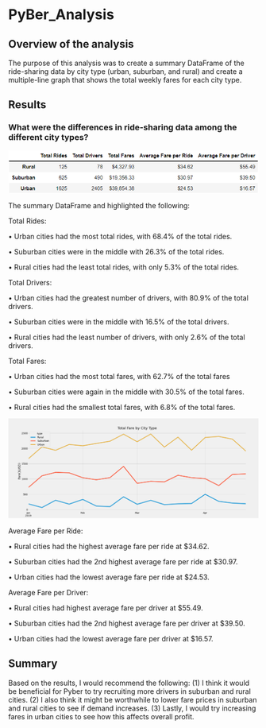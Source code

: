 # PyBer_Analysis
## Overview of the analysis
The purpose of this analysis was to create a summary DataFrame of the ride-sharing data by city type (urban, suburban, and rural) and create a multiple-line graph that shows the total weekly fares for each city type.
## Results
### What were the differences in ride-sharing data among the different city types?
![](Analysis/PyBer_df_summary.png)

The summary DataFrame  and highlighted the following:

Total Rides:

•	Urban cities had the most total rides, with 68.4% of the total rides.

•	Suburban cities were in the middle with 26.3% of the total rides.

•	Rural cities had the least total rides, with only 5.3% of the total rides.

Total Drivers:

•	Urban cities had the greatest number of  drivers, with 80.9% of the total drivers.

•	Suburban cities were in the middle with 16.5% of the total drivers.

•	Rural cities had the least number of drivers, with only 2.6% of the total drivers.

Total Fares:

•	Urban cities had the most total fares, with 62.7% of the total fares

•	Suburban cities were again in the middle with 30.5% of the total fares.

•	Rural cities had the smallest total fares, with 6.8% of the total fares.

![](Analysis/PyBer_fare_summary.png)

Average Fare per Ride:

•	Rural cities had the highest average fare per ride at $34.62.

•	Suburban cities had the 2nd highest average fare per ride at $30.97.

•	Urban cities had the lowest average fare per ride at $24.53.

Average Fare per Driver:

•	Rural cities had highest average fare per driver at $55.49.

•	Suburban cities had the 2nd highest average fare per driver at $39.50.

•	Urban cities had the lowest average fare per driver at $16.57.


## Summary
Based on the results, I would recommend  the following: (1) I think it would be beneficial for Pyber to try recruiting more drivers in suburban and rural cities. (2) I also think it might be worthwhile to lower fare prices in suburban and rural cities to see if demand increases. (3) Lastly, I would try increasing fares in urban cities to see how this affects overall profit. 



